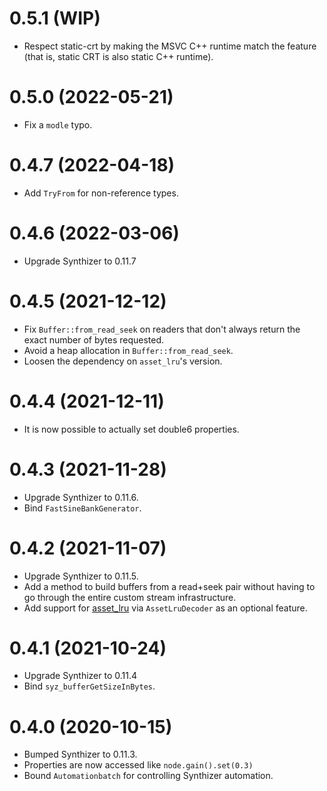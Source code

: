 # 0.5.1 (WIP)

- Respect static-crt by making the MSVC C++ runtime match the feature (that is, static CRT is also static C++ runtime).

# 0.5.0 (2022-05-21)

- Fix a `modle` typo.

# 0.4.7 (2022-04-18)

- Add `TryFrom` for non-reference types.

# 0.4.6 (2022-03-06)

- Upgrade Synthizer to 0.11.7

# 0.4.5 (2021-12-12)

- Fix `Buffer::from_read_seek` on readers that don't always return the exact
  number of bytes requested.
- Avoid a heap allocation in `Buffer::from_read_seek`.
- Loosen the dependency on `asset_lru`'s version.

# 0.4.4 (2021-12-11)

- It is now possible to actually set double6 properties.

# 0.4.3 (2021-11-28)

- Upgrade Synthizer to 0.11.6.
- Bind `FastSineBankGenerator`.

# 0.4.2 (2021-11-07)

- Upgrade Synthizer to 0.11.5.
- Add a method to build buffers from a read+seek pair without having to go
  through the entire custom stream infrastructure.
- Add support for [asset_lru](https://docs.rs/asset_lru) via `AssetLruDecoder`
  as an optional feature.

# 0.4.1 (2021-10-24)

- Upgrade Synthizer to 0.11.4
- Bind `syz_bufferGetSizeInBytes`.

# 0.4.0 (2020-10-15)

- Bumped Synthizer to 0.11.3.
- Properties are now accessed like `node.gain().set(0.3)`
- Bound `Automationbatch` for controlling Synthizer automation.
